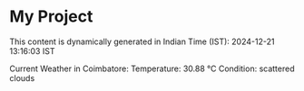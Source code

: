 # My Project

This content is dynamically generated in Indian Time (IST): 2024-12-21 13:16:03 IST


Current Weather in Coimbatore:
Temperature: 30.88 °C
Condition: scattered clouds
